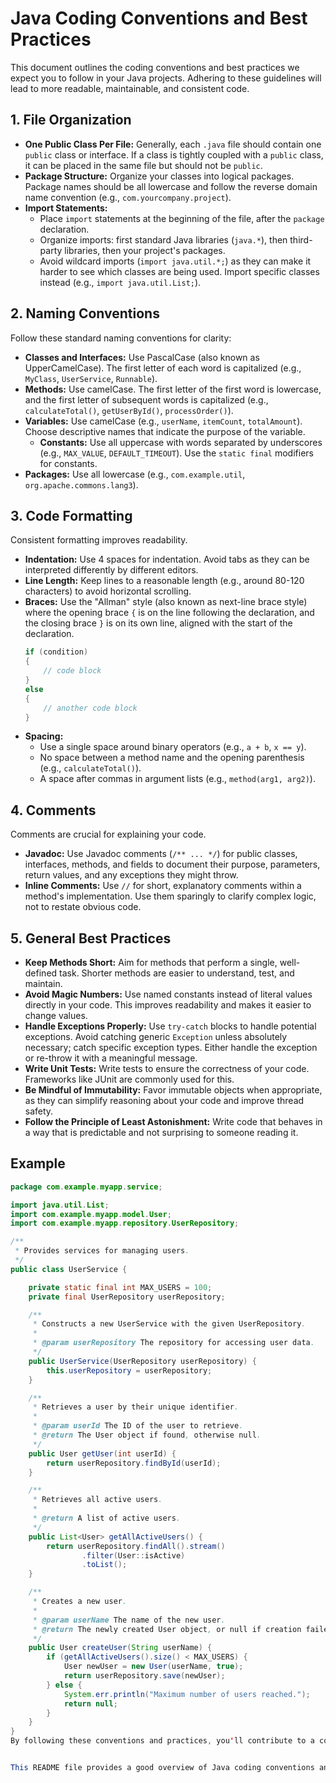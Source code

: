 # Java Coding Conventions and Best Practices

This document outlines the coding conventions and best practices we expect you to follow in your Java projects. Adhering to these guidelines will lead to more readable, maintainable, and consistent code.

## 1. File Organization

* **One Public Class Per File:** Generally, each `.java` file should contain one `public` class or interface. If a class is tightly coupled with a `public` class, it can be placed in the same file but should not be `public`.
* **Package Structure:** Organize your classes into logical packages. Package names should be all lowercase and follow the reverse domain name convention (e.g., `com.yourcompany.project`).
* **Import Statements:**
    * Place `import` statements at the beginning of the file, after the `package` declaration.
    * Organize imports: first standard Java libraries (`java.*`), then third-party libraries, then your project's packages.
    * Avoid wildcard imports (`import java.util.*;`) as they can make it harder to see which classes are being used. Import specific classes instead (e.g., `import java.util.List;`).

## 2. Naming Conventions

Follow these standard naming conventions for clarity:

* **Classes and Interfaces:** Use PascalCase (also known as UpperCamelCase). The first letter of each word is capitalized (e.g., `MyClass`, `UserService`, `Runnable`).
* **Methods:** Use camelCase. The first letter of the first word is lowercase, and the first letter of subsequent words is capitalized (e.g., `calculateTotal()`, `getUserById()`, `processOrder()`).
* **Variables:** Use camelCase (e.g., `userName`, `itemCount`, `totalAmount`). Choose descriptive names that indicate the purpose of the variable.
    * **Constants:** Use all uppercase with words separated by underscores (e.g., `MAX_VALUE`, `DEFAULT_TIMEOUT`). Use the `static final` modifiers for constants.
* **Packages:** Use all lowercase (e.g., `com.example.util`, `org.apache.commons.lang3`).

## 3. Code Formatting

Consistent formatting improves readability.

* **Indentation:** Use 4 spaces for indentation. Avoid tabs as they can be interpreted differently by different editors.
* **Line Length:** Keep lines to a reasonable length (e.g., around 80-120 characters) to avoid horizontal scrolling.
* **Braces:** Use the "Allman" style (also known as next-line brace style) where the opening brace `{` is on the line following the declaration, and the closing brace `}` is on its own line, aligned with the start of the declaration.
    ```java
    if (condition)
    {
        // code block
    }
    else
    {
        // another code block
    }
    ```
* **Spacing:**
    * Use a single space around binary operators (e.g., `a + b`, `x == y`).
    * No space between a method name and the opening parenthesis (e.g., `calculateTotal()`).
    * A space after commas in argument lists (e.g., `method(arg1, arg2)`).

## 4. Comments

Comments are crucial for explaining your code.

* **Javadoc:** Use Javadoc comments (`/** ... */`) for public classes, interfaces, methods, and fields to document their purpose, parameters, return values, and any exceptions they might throw.
* **Inline Comments:** Use `//` for short, explanatory comments within a method's implementation. Use them sparingly to clarify complex logic, not to restate obvious code.

## 5. General Best Practices

* **Keep Methods Short:** Aim for methods that perform a single, well-defined task. Shorter methods are easier to understand, test, and maintain.
* **Avoid Magic Numbers:** Use named constants instead of literal values directly in your code. This improves readability and makes it easier to change values.
* **Handle Exceptions Properly:** Use `try-catch` blocks to handle potential exceptions. Avoid catching generic `Exception` unless absolutely necessary; catch specific exception types. Either handle the exception or re-throw it with a meaningful message.
* **Write Unit Tests:** Write tests to ensure the correctness of your code. Frameworks like JUnit are commonly used for this.
* **Be Mindful of Immutability:** Favor immutable objects when appropriate, as they can simplify reasoning about your code and improve thread safety.
* **Follow the Principle of Least Astonishment:** Write code that behaves in a way that is predictable and not surprising to someone reading it.

## Example

```java
package com.example.myapp.service;

import java.util.List;
import com.example.myapp.model.User;
import com.example.myapp.repository.UserRepository;

/**
 * Provides services for managing users.
 */
public class UserService {

    private static final int MAX_USERS = 100;
    private final UserRepository userRepository;

    /**
     * Constructs a new UserService with the given UserRepository.
     *
     * @param userRepository The repository for accessing user data.
     */
    public UserService(UserRepository userRepository) {
        this.userRepository = userRepository;
    }

    /**
     * Retrieves a user by their unique identifier.
     *
     * @param userId The ID of the user to retrieve.
     * @return The User object if found, otherwise null.
     */
    public User getUser(int userId) {
        return userRepository.findById(userId);
    }

    /**
     * Retrieves all active users.
     *
     * @return A list of active users.
     */
    public List<User> getAllActiveUsers() {
        return userRepository.findAll().stream()
                .filter(User::isActive)
                .toList();
    }

    /**
     * Creates a new user.
     *
     * @param userName The name of the new user.
     * @return The newly created User object, or null if creation failed.
     */
    public User createUser(String userName) {
        if (getAllActiveUsers().size() < MAX_USERS) {
            User newUser = new User(userName, true);
            return userRepository.save(newUser);
        } else {
            System.err.println("Maximum number of users reached.");
            return null;
        }
    }
}
By following these conventions and practices, you'll contribute to a codebase that is easier to understand, collaborate on, and maintain over time. If you have any questions about these guidelines, please don't hesitate to ask.


This README file provides a good overview of Java coding conventions and best practices. You can save this content as `README.md` in your project's root directory. Let me know if you'd like any specific aspects elaborated further!